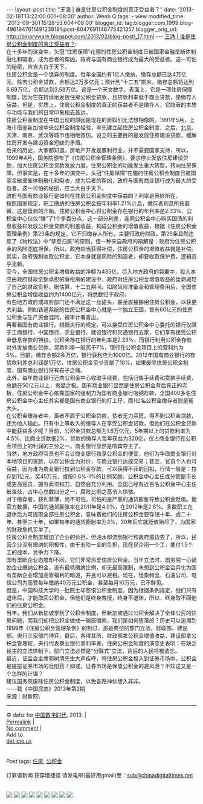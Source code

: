 --- layout: post title: "王涌 | 谁是住房公积金制度的真正受益者？" date:
'2013-02-18T13:22:00.001+08:00' author: Wenh Q tags: - view
modified\_time: '2013-09-30T15:28:53.604+08:00' blogger\_id:
tag:blogger.com,1999:blog-4961947611491238191.post-8047691148775421357
blogger\_orig\_url:
http://binaryware.blogspot.com/2013/02/blog-post\_17.html --- [王涌 |
谁是住房公积金制度的真正受益者？](http://feedproxy.google.com/~r/chinagfwblog/~3/Nvj6xWoGJik/):
\
在十多年的演变中，头冠“住房保障”花翎的住房公积金制度已被国家金融垄断体制融化和吸收，成为后者的帮凶，政府与国有商业银行成为最大的受益者。这一可怕的秘密，应当大白于天下。\
住房公积金是一个诡异的制度。每年全国约有1亿人缴纳，缴存总额已达4万亿元，除去公积金贷款，余额达2万多亿元；预计到“十二五”期末，缴存总额将达到6.69万亿，余额达到3.58万亿。这是一个天文数字。表面上，它是一项住房保障制度，因为它在持续地发放住房公积金贷款，且贷款利率低于商业贷款，使缴存人获益，但是，实质上，住房公积金制度的真正的获益者不是缴存人，它隐蔽的本质与功能与我们的日常印象相去甚远。\
住房公积金制度在中国出现的原因是现在的房奴们无法想相像的。1991年5月，上海市借鉴新加坡中央公积金制度经验，率先建立起住房公积金制度，之后，[北京](https://meilizhongguo.biz/chinese/tag/%e5%8c%97%e4%ba%ac/?category=18271 "标签 北京 下的日志")、天津、南京、武汉等城市也相继效仿。设立的主要目的是发放住房建设贷款，缓解住房开发与建设资金短缺的矛盾。\
后来的历史，大家都知道。房地产开发是暴利行业，并不需要国家支持，所以，1999年4月，国务院颁布了《住房公积金管理条例》，要求停止发放住房建设贷款，加大住房公积金贷款发放力度。住房公积金的功能发生重大转型，转向住房保障。但事实是，在十多年的演变中，头冠“住房保障”花翎的住房公积金制度已被国家金融垄断体制融化和吸收，成为后者的帮凶，政府与国有商业银行成为最大的受益者。这一可怕的秘密，应当大白于天下。\
政府与国有商业银行是如何在住房公积金制度中获益的？利率是奥妙所在。\
按照国家规定，职工缴纳的住房公积金按年利率1.21%计息，缴存者利息所获甚微，这是盘剥的开始。住房公积金中心将公积金存在银行的年利率是2.33%，公积金中心仅仅“赚”了1个多百分点，这一部分利差，连同公积金中心购买国债的利息收益和发放公积金贷款的利差收益，构成公积金的增值收益，根据《住房公积金管理条例》第29条的规定，它不归缴存人所有，主要归政府财政。第29条显然违反了《物权法》中“孳息归属”的原则。但一种来自政府的辩解是：政府为住房公积金的风险兜底担保，所以，政府应当获得补偿，住房公积金的增值收益就是补偿。其实，政府强制收取公积金，它本身就是风险的制造者，却要收取保护费，逻辑近乎无赖。\
至今，全国住房公积金增值收益的净额为435亿，尽入地方政府的袋囊中，投入本应由政府财政全额承担的廉租房的建设中，政府对住房公积金增值收益的盘剥减轻了自己的财政负担。据估算，十二五期间，扣除风险准备金和管理费用后，全国住房公积金增值收益约为1400亿元，将悉数归于政府。\
有些地方政府或政府部门还不满足这一丝甜头，甚至直接挪用住房公积金，以获更大利益。例如铁道系统的住房公积金中心就是一个独立王国，曾有60亿元的住房公积金与生产资金混同，被审计署查出。\
再看看国有商业银行。根据央行的规定，可以接受住房公积金中心委托的银行仅限于工商银行、中国银行、农业银行、建设银行和交通银行五家，它们享有接受公积金低息存款的特权。公积金存在银行的年利率是2.33%，而银行利用公积金存款对外发放商业贷款，贷款利率一般高于7%，银行在公积金项目上的营利约为5%。目前，缴存余额2多万亿，银行获利应为1000亿。2012年国有商业银行的存贷款利差总利润是1万亿，住房公积金至少贡献了10%，如果废除住房公积金制度，国有商业银行将有丧子之痛。\
此外，每年商业银行还向公积金中心收取手续费，包括归集手续费和贷款手续费，总额在50亿元以上，贪婪之极。国有商业银行显然是住房公积金背后真正的老板，住房公积金中心依靠国家的强制力为国有商业银行吸纳存款，全国400多名住房公积金中心主任其实都是国有商业银行的打工仔，而1亿名公积金缴存者则是冤大头。\
在公积金缴存者中，富者不屑于公积金贷款，贫者无力买房，得不到公积金贷款，还为他人输血。只有中上等收入的缴存人在享受公积金贷款，但他们在公积金贷款中能获益多少呢？目前，公积金贷款总额为1.6万亿元，5年期以上的贷款利率为4.5%，比商业贷款低2%，贷款的缴存人每年获益为320亿，仅占商业银行在公积金项目上的利润的三分之一。商业银行显然是喧宾夺主了。\
当然，地方政府官员也不会让商业银行独享公积金的便宜，他们为争取商业银行对本地项目的贷款，以存公积金为对价，与商业银行达成交易；甚至，官员个人也可获益，因为谁为商业银行拉到公积金存款，可以获得不菲的回扣，行情一般是：拉存到1亿元，奖45万元，或按0.6%-1%的比例奖励。公积金中心主任或分管副市长或更高官员，握有此项权力，自然会充分利用。全国已经有近百名公积金中心主任被查处，占中心总数四分之一，腐败比例之高令人惊骇。\
对于缴存者，获利菲薄，尚不可怕，可怕的是严重的通货膨胀导致公积金贬值。据官方数据，中国的通货膨胀率在2011年是4.9%，在2012年是2.8%。多数职工在退休后方可提取全部住房公积金，意味着他们的住房公积金要存储十年、或二十年、甚至三十年，如果每年的通货膨胀率为3%，30年后它就贬值殆尽了，为国家的财政危机买单了。\
住房公积金制度增加了企业的负担，但油水却流到银行和政府那边去了，所以，民营企业没有缴纳的积极性，由于五险一金的负担，现在民企用一个工，要付1.5个工的成本，竞争力下降。\
国有垄断企业态度却不同，它们非常热爱住房公积金。当年立法时，国务院一心鼓励企业缴纳公积金，设有最低缴纳比例，却无最高限制，未想到公积金会异化为国有垄断企业增加高管福利的暗道，并且可以避税。现在，怪象频出，石油公司、电信公司为高管每年缴纳40万元公积金，甚至每月10万元，已不鲜见。\
但是，中国科技大学的一批院士却怨恨公积金制度，因为根据条例规定，他们只有退休后，才能取回公积金，但他们是终身教授，终身不退休，所以，终身取不回他们的住房公积金。\
当年，我们从新加坡学到了公积金制度，但新加坡通过公积金解决了全体公民的住房问题，而我们却把公积金做成一碗唐僧肉，我们是如何堕落的？历史可以追溯到1999年《住房公积金管理条例》的制订，那是典型的部门立法，财政部、建设部、央行三家部门博弈，最后，各得其所，财政部拿公积金增值收益，建设部拿公积金管理权，央行代表商业银行拿利率差。住房公积金制度的演变史表明：在缺乏民主的立法体制下，部门立法必然是“分赃式”立法，背后的人民将被遗忘。\
最近，证监会主席郭树清先生大声疾呼，将住房公积金投入到证券市场中。公积金是提振证券市场的壮阳药？抑或，证券市场是保值公积金的避风港？不知这又是一个怎样的计谋？\
建议国务院废除住房公积金制度，以免各路神仙想入非非。\
——载《中国民商》2013年第2期\
来源：财新网\

* * * * *

© dahz for [中国数字时代](https://meilizhongguo.biz/chinese), 2013. |\
[Permalink](https://meilizhongguo.biz/chinese/2013/02/%e7%8e%8b%e6%b6%8c-%e8%b0%81%e6%98%af%e4%bd%8f%e6%88%bf%e5%85%ac%e7%a7%af%e9%87%91%e5%88%b6%e5%ba%a6%e7%9a%84%e7%9c%9f%e6%ad%a3%e5%8f%97%e7%9b%8a%e8%80%85%ef%bc%9f/)
|\
[No
comment](https://meilizhongguo.biz/chinese/2013/02/%e7%8e%8b%e6%b6%8c-%e8%b0%81%e6%98%af%e4%bd%8f%e6%88%bf%e5%85%ac%e7%a7%af%e9%87%91%e5%88%b6%e5%ba%a6%e7%9a%84%e7%9c%9f%e6%ad%a3%e5%8f%97%e7%9b%8a%e8%80%85%ef%bc%9f/#comments)
|\
Add to\
[del.icio.us](http://del.icio.us/post?url=https://meilizhongguo.biz/chinese/2013/02/%e7%8e%8b%e6%b6%8c-%e8%b0%81%e6%98%af%e4%bd%8f%e6%88%bf%e5%85%ac%e7%a7%af%e9%87%91%e5%88%b6%e5%ba%a6%e7%9a%84%e7%9c%9f%e6%ad%a3%e5%8f%97%e7%9b%8a%e8%80%85%ef%bc%9f/&title=%E7%8E%8B%E6%B6%8C%20%7C%20%E8%B0%81%E6%98%AF%E4%BD%8F%E6%88%BF%E5%85%AC%E7%A7%AF%E9%87%91%E5%88%B6%E5%BA%A6%E7%9A%84%E7%9C%9F%E6%AD%A3%E5%8F%97%E7%9B%8A%E8%80%85%EF%BC%9F)\
\
\
Post tags:
[住房](https://meilizhongguo.biz/chinese/tag/%e4%bd%8f%e6%88%bf/?category=18271),
[公积金](https://meilizhongguo.biz/chinese/tag/%e5%85%ac%e7%a7%af%e9%87%91/?category=18271)\
\
订靠谱新闻 获穿墙捷径
请发电邮(最好用gmail)至：sub@chinadigitaltimes.net\
\
\
[![](http://feeds.feedburner.com/~ff/chinagfwblog?d=yIl2AUoC8zA)](http://feeds.feedburner.com/~ff/chinagfwblog?a=Nvj6xWoGJik:X1TXme_95aY:yIl2AUoC8zA)
[![](http://feeds.feedburner.com/~ff/chinagfwblog?i=Nvj6xWoGJik:X1TXme_95aY:-BTjWOF_DHI)](http://feeds.feedburner.com/~ff/chinagfwblog?a=Nvj6xWoGJik:X1TXme_95aY:-BTjWOF_DHI)
[![](http://feeds.feedburner.com/~ff/chinagfwblog?i=Nvj6xWoGJik:X1TXme_95aY:F7zBnMyn0Lo)](http://feeds.feedburner.com/~ff/chinagfwblog?a=Nvj6xWoGJik:X1TXme_95aY:F7zBnMyn0Lo)
[![](http://feeds.feedburner.com/~ff/chinagfwblog?i=Nvj6xWoGJik:X1TXme_95aY:V_sGLiPBpWU)](http://feeds.feedburner.com/~ff/chinagfwblog?a=Nvj6xWoGJik:X1TXme_95aY:V_sGLiPBpWU)
[![](http://feeds.feedburner.com/~ff/chinagfwblog?d=qj6IDK7rITs)](http://feeds.feedburner.com/~ff/chinagfwblog?a=Nvj6xWoGJik:X1TXme_95aY:qj6IDK7rITs)
[![](http://feeds.feedburner.com/~ff/chinagfwblog?d=l6gmwiTKsz0)](http://feeds.feedburner.com/~ff/chinagfwblog?a=Nvj6xWoGJik:X1TXme_95aY:l6gmwiTKsz0)
[![](http://feeds.feedburner.com/~ff/chinagfwblog?i=Nvj6xWoGJik:X1TXme_95aY:gIN9vFwOqvQ)](http://feeds.feedburner.com/~ff/chinagfwblog?a=Nvj6xWoGJik:X1TXme_95aY:gIN9vFwOqvQ)
[![](http://feeds.feedburner.com/~ff/chinagfwblog?d=TzevzKxY174)](http://feeds.feedburner.com/~ff/chinagfwblog?a=Nvj6xWoGJik:X1TXme_95aY:TzevzKxY174)
![](http://feeds.feedburner.com/~r/chinagfwblog/~4/Nvj6xWoGJik)
